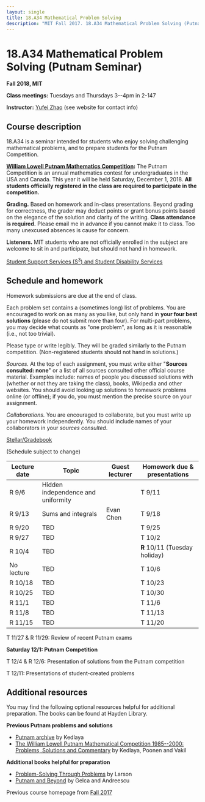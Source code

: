 ```yaml
---
layout: single
title: 18.A34 Mathematical Problem Solving
description: "MIT Fall 2017. 18.A34 Mathematical Problem Solving (Putnam Seminar)"
---
```


18.A34 Mathematical Problem Solving (Putnam Seminar)
====================================================

**Fall 2018, MIT**

**Class meetings:** Tuesdays and Thursdays 3--4pm in 2-147

**Instructor:** [Yufei Zhao](http://yufeizhao.com) (see website for contact info)

## Course description

18.A34 is a seminar intended for students who enjoy solving challenging mathematical problems, and to prepare students for the Putnam Competition.

**[William Lowell Putnam Mathematics Competition](http://math.scu.edu/putnam/):** The Putnam Competition is an annual mathematics
contest for undergraduates in the USA and Canada.  This year it will be held Saturday, December 1, 2018.
**All students officially registered in the class are required to participate in the competition.**

**Grading.** Based on homework and in-class presentations. Beyond grading for correctness, the grader may deduct points or grant bonus points based on the elegance of the solution and clarity of the writing. **Class attendance is required.** Please email me in advance if you cannot make it to class. Too many unexcused absences is cause for concern.

**Listeners.** MIT students who are not officially enrolled in the subject are welcome to sit in and participate, but should not hand in homework.

[Student Support Services (S<sup>3</sup>) and Student Disability Services](s3)

## Schedule and homework

Homework submissions are due at the end of class.

Each problem set contains a (sometimes long) list of problems. You are encouraged to work on as many as you like, but only hand in **your four best solutions** (please do not submit more than four). For multi-part problems, you may decide what counts as "one problem", as long as it is reasonable (i.e., not too trivial).

Please type or write legibly. They will be graded similarly to the Putnam competition. (Non-registered students should not hand in solutions.)

_Sources._ At the top of each assignment, you must write either "**Sources consulted: none**" or a list of all sources consulted other official course material. Examples include: names of people you discussed solutions with (whether or not they are taking the class), books, Wikipedia and other websites. You should avoid looking up solutions to homework problems online (or offline); if you do, you must mention the precise source on your assignment.

_Collaborations._ You are encouraged to collaborate, but you must write up your homework independently. You should include names of your collaborators in your _sources consulted_.

[Stellar/Gradebook](http://stellar.mit.edu/S/course/18/fa18/18.A34/)

(Schedule subject to change)

| Lecture date  |   Topic    |  Guest lecturer  |  Homework due & presentations |
|---------------|------------|------------------|-------------------------------|
| R 9/6  | Hidden independence and uniformity |      |    T 9/11
| R 9/13  | Sums and integrals          | Evan Chen | T 9/18
| R 9/20  | TBD | | T 9/25
| R 9/27  | TBD | | T 10/2
| R 10/4 | TBD | | **R** 10/11 (Tuesday holiday)
| No lecture | TBD | | T 10/6          
| R 10/18 | TBD | | T 10/23
| R 10/25 | TBD | | T 10/30
| R 11/1 | TBD | | T 11/6
| R 11/8 | TBD | | T 11/13
| R 11/15 | TBD | | T 11/20


T 11/27 & R 11/29: Review of recent Putnam exams

**Saturday 12/1: Putnam Competition**

T 12/4 & R 12/6: Presentation of solutions from the Putnam competition

T 12/11: Presentations of student-created problems

## Additional resources

You may find the following optional resources helpful for additional preparation. The books can be found at Hayden Library.

**Previous Putnam problems and solutions**

- [Putnam archive](http://kskedlaya.org/putnam-archive/) by Kedlaya
- [The William Lowell Putnam Mathematical Competition 1985--2000: Problems, Solutions and Commentary](https://www.amazon.com/William-Lowell-Mathematical-Competition-1985-2000/dp/0883858274) by Kedlaya, Poonen and Vakil

**Additional books helpful for preparation**

- [Problem-Solving Through Problems](https://www.amazon.com/Problem-Solving-Through-Problems-Problem-Mathematics/dp/0387961712/) by Larson
- [Putnam and Beyond](https://www.amazon.com/Putnam-Beyond-Razvan-Gelca/dp/0387257659/) by Gelca and Andreescu

Previous course homepage from [Fall 2017](fa17/)

